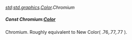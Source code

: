 _[std](../../modules/std/std-module.md):[std.graphics](../../modules/std/std-graphics.md).[Color](../../modules/std/std-graphics-color.md).Chromium_
##### Const Chromium:[Color](../../modules/std/std-graphics-color.md)
Chromium. Roughly equivalent to New Color( .76,.77,.77 ).
